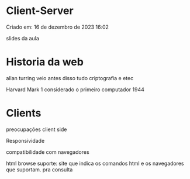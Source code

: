 # Client-Server

Criado em: 16 de dezembro de 2023 16:02

slides da aula

# Historia da web

allan turring veio antes disso tudo  criptografia e etec 

Harvard Mark 1 considerado  o primeiro computador 1944

# Clients

preocupações client side 

Responsividade 

compatibilidade com navegadores 

html browse suporte:  site que indica os comandos html e os navegadores que suportam. pra consulta
